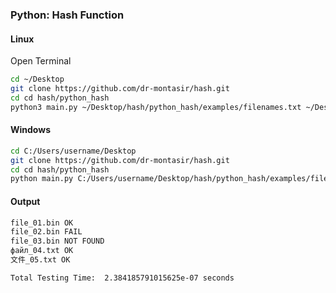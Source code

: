 ### Python: Hash Function

#### Linux

Open Terminal

```bash
cd ~/Desktop
git clone https://github.com/dr-montasir/hash.git
cd cd hash/python_hash
python3 main.py ~/Desktop/hash/python_hash/examples/filenames.txt ~/Desktop/hash/python_hash/examples/files
```

#### Windows

```bash
cd C:/Users/username/Desktop
git clone https://github.com/dr-montasir/hash.git
cd cd hash/python_hash
python main.py C:/Users/username/Desktop/hash/python_hash/examples/filenames.txt C:/Users/username/Desktop/hash/python_hash/examples/files
```



#### Output

```bash
file_01.bin OK
file_02.bin FAIL
file_03.bin NOT FOUND
файл_04.txt OK
文件_05.txt OK

Total Testing Time:  2.384185791015625e-07 seconds
```

